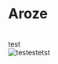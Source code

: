 # Aroze
<br>
test
</br>
<img alt="testestetst" src="https://img.shields.io/badge/test-test2-ff4bff">
